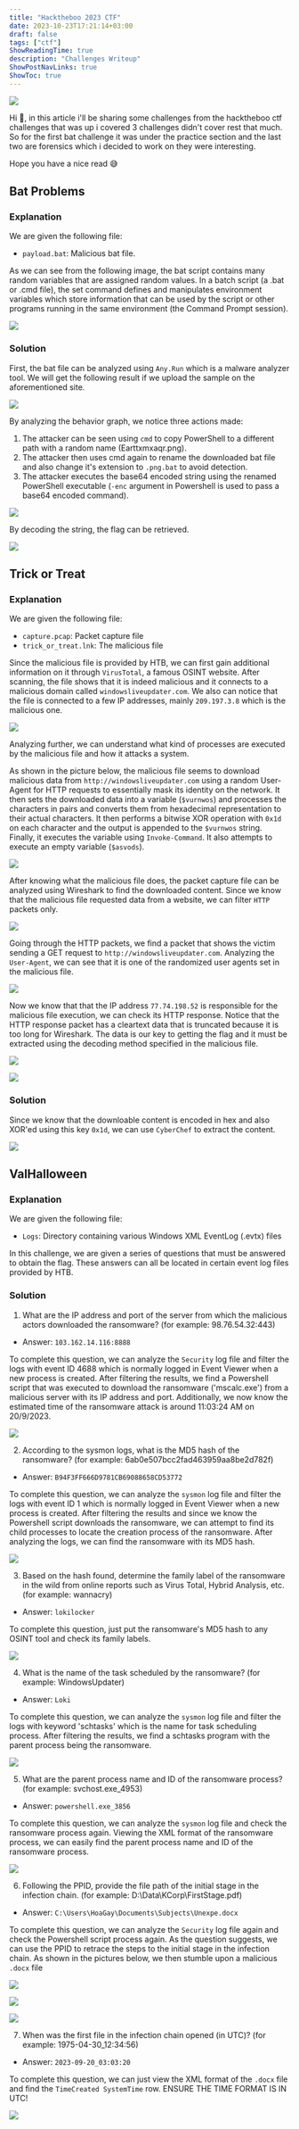 ```yaml
---
title: "Hacktheboo 2023 CTF"
date: 2023-10-23T17:21:14+03:00
draft: false
tags: ["ctf"]
ShowReadingTime: true
description: "Challenges Writeup"
ShowPostNavLinks: true
ShowToc: true
---
```


![](https://i.imgur.com/GMsEYt3.png)

Hi 👋, in this article i'll be sharing some challenges from the hacktheboo ctf challenges that was up i covered 3 challenges didn't cover rest that much. So for the first bat challenge it was under the practice section and the last two are forensics which i decided to work on they were interesting. 

Hope you have a nice read 😅


## Bat Problems

### Explanation
We are given the following file:
* `payload.bat`: Malicious bat file.

As we can see from the following image, the bat script contains many random variables that are assigned random values. In a batch script (a .bat or .cmd file), the set command defines and manipulates environment variables which store information that can be used by the script or other programs running in the same environment (the Command Prompt session).

![](https://i.imgur.com/6Ila1bK.png)

### Solution

First, the bat file can be analyzed using `Any.Run` which is a malware analyzer tool.
We will get the following result if we upload the sample on the aforementioned site.

![](https://i.imgur.com/qHgSgit.png)

By analyzing the behavior graph, we notice three actions made:
1. The attacker can be seen using `cmd` to copy PowerShell to a different path with a random name (Earttxmxaqr.png). 
1. The attacker then uses cmd again to rename the downloaded bat file and also change it's extension to `.png.bat` to avoid detection.
1. The attacker executes the base64 encoded string using the renamed PowerShell executable (`-enc` argument in Powershell is used to pass a base64 encoded command).

![](https://i.imgur.com/TnYjjwM.png)

By decoding the string, the flag can be retrieved.

![](https://i.imgur.com/yXGbDwO.png)

## Trick or Treat

### Explanation
We are given the following file:
* `capture.pcap`: Packet capture file
* `trick_or_treat.lnk`: The malicious file

Since the malicious file is provided by HTB, we can first gain additional information on it through `VirusTotal`, a famous OSINT website. After scanning, the file shows that it is indeed malicious and it connects to a malicious domain called `windowsliveupdater.com`. We also can notice that the file is connected to a few IP addresses, mainly `209.197.3.8` which is the malicious one.

![](https://i.imgur.com/2D3e9x9.png)

Analyzing further, we can understand what kind of processes are executed by the malicious file and how it attacks a system.

As shown in the picture below, the malicious file seems to download malicious data from `http://windowsliveupdater.com` using a random User-Agent for HTTP requests to essentially mask its identity on the network. It then sets the downloaded data into a variable (`$vurnwos`) and processes the characters in pairs and converts them from hexadecimal representation to their actual characters. It then performs a bitwise XOR operation with `0x1d` on each character and the output is appended to the `$vurnwos` string. Finally, it executes the variable using `Invoke-Command`. It also attempts to execute an empty variable (`$asvods`).

![](https://i.imgur.com/CCvPfrn.png)

After knowing what the malicious file does, the packet capture file can be analyzed using Wireshark to find the downloaded content. Since we know that the malicious file requested data from a website, we can filter `HTTP` packets only.

![](https://github.com/warlocksmurf/hacktheboo2023-ctf/raw/main/images/ctf4.png)

Going through the HTTP packets, we find a packet that shows the victim sending a GET request to `http://windowsliveupdater.com`. Analyzing the `User-Agent`, we can see that it is one of the randomized user agents set in the malicious file.

![](https://github.com/warlocksmurf/hacktheboo2023-ctf/raw/main/images/ctf5.png)

Now we know that that the IP address `77.74.198.52` is responsible for the malicious file execution, we can check its HTTP response. Notice that the HTTP response packet has a cleartext data that is truncated because it is too long for Wireshark. The data is our key to getting the flag and it must be extracted using the decoding method specified in the malicious file.

![](https://github.com/warlocksmurf/hacktheboo2023-ctf/raw/main/images/ctf6.png)

![](https://i.imgur.com/DcWJVAU.png)


### Solution
Since we know that the downloable content is encoded in hex and also XOR'ed using this key `0x1d`, we can use `CyberChef` to extract the content.

![](https://i.imgur.com/kk8AUa1.png)

## ValHalloween 

### Explanation
We are given the following file:
* `Logs`: Directory containing various Windows XML EventLog (.evtx) files

In this challenge, we are given a series of questions that must be answered to obtain the flag. These answers can all be located in certain event log files provided by HTB.

### Solution
1. What are the IP address and port of the server from which the malicious actors downloaded the ransomware? (for example: 98.76.54.32:443)
* Answer: `103.162.14.116:8888`

To complete this question, we can analyze the `Security` log file and filter the logs with event ID 4688 which is normally logged in Event Viewer when a new process is created. After filtering the results, we find a Powershell script that was executed to download the ransomware ('mscalc.exe') from a malicious server with its IP address and port. Additionally, we now know the estimated time of the ransomware attack is around 11:03:24 AM on 20/9/2023.

![](https://github.com/warlocksmurf/hacktheboo2023-ctf/raw/main/images/win2.png)

2. According to the sysmon logs, what is the MD5 hash of the ransomware? (for example: 6ab0e507bcc2fad463959aa8be2d782f)
* Answer: `B94F3FF666D9781CB69088658CD53772`

To complete this question, we can analyze the `sysmon` log file and filter the logs with event ID 1 which is normally logged in Event Viewer when a new process is created. After filtering the results and since we know the Powershell script downloads the ransomware, we can attempt to find its child processes to locate the creation process of the ransomware. After analyzing the logs, we can find the ransomware with its MD5 hash.

![](https://github.com/warlocksmurf/hacktheboo2023-ctf/raw/main/images/win3.png)

3. Based on the hash found, determine the family label of the ransomware in the wild from online reports such as Virus Total, Hybrid Analysis, etc. (for example: wannacry)
* Answer: `lokilocker`

To complete this question, just put the ransomware's MD5 hash to any OSINT tool and check its family labels.

![](https://github.com/warlocksmurf/hacktheboo2023-ctf/raw/main/images/win4.png)

4. What is the name of the task scheduled by the ransomware? (for example: WindowsUpdater)
* Answer: `Loki`


To complete this question, we can analyze the `sysmon` log file and filter the logs with keyword 'schtasks' which is the name for task scheduling process. After filtering the results, we find a schtasks program with the parent process being the ransomware.

![](https://github.com/warlocksmurf/hacktheboo2023-ctf/raw/main/images/win5.png)

5. What are the parent process name and ID of the ransomware process? (for example: svchost.exe_4953)
* Answer: `powershell.exe_3856`

To complete this question, we can analyze the `sysmon` log file and check the ransomware process again. Viewing the XML format of the ransomware process, we can easily find the parent process name and ID of the ransomware process.

![](https://github.com/warlocksmurf/hacktheboo2023-ctf/raw/main/images/win6.png)

6. Following the PPID, provide the file path of the initial stage in the infection chain. (for example: D:\Data\KCorp\FirstStage.pdf)
* Answer: `C:\Users\HoaGay\Documents\Subjects\Unexpe.docx`

To complete this question, we can analyze the `Security` log file again and check the Powershell script process again. As the question suggests, we can use the PPID to retrace the steps to the initial stage in the infection chain. As shown in the pictures below, we then stumble upon a malicious `.docx` file

![](https://github.com/warlocksmurf/hacktheboo2023-ctf/raw/main/images/win7.png)


![](https://github.com/warlocksmurf/hacktheboo2023-ctf/raw/main/images/win8.png)

![](https://github.com/warlocksmurf/hacktheboo2023-ctf/raw/main/images/win9.png)

7. When was the first file in the infection chain opened (in UTC)? (for example: 1975-04-30_12:34:56)
* Answer: `2023-09-20_03:03:20`

To complete this question, we can just view the XML format of the `.docx` file and find the `TimeCreated SystemTime` row. ENSURE THE TIME FORMAT IS IN UTC!

![](https://github.com/warlocksmurf/hacktheboo2023-ctf/raw/main/images/win10.png)
